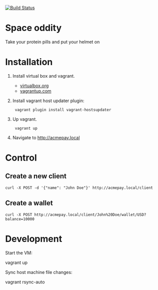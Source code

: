 [![Build Status](https://travis-ci.org/Magomogo/space-oddity.svg?branch=master)](https://travis-ci.org/Magomogo/space-oddity)

# Space oddity

Take your protein pills and put your helmet on

# Installation

1. Install virtual box and vagrant.

    * [virtualbox.org](http://www.virtualbox.org/)
    * [vagrantup.com](http://www.vagrantup.com/)

1. Install vagrant host updater plugin:

        vagrant plugin install vagrant-hostsupdater

1. Up vagrant.

        vagrant up

1. Navigate to http://acmepay.local

# Control

## Create a new client

    curl -X POST -d '{"name": "John Doe"}' http://acmepay.local/client

## Create a wallet

    curl -X POST http://acmepay.local/client/John%20Doe/wallet/USD?balance=10000

# Development

Start the VM:

vagrant up

Sync host machine file changes:

vagrant rsync-auto
